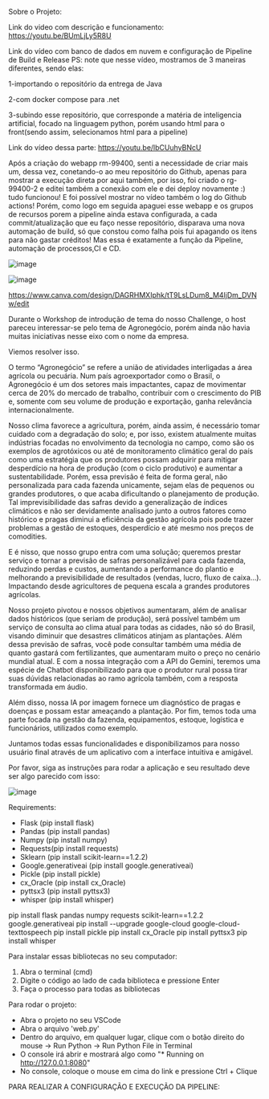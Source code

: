 Sobre o Projeto:

Link do video com descrição e funcionamento: https://youtu.be/BUmLjLy5R8U

Link do vídeo com banco de dados em nuvem e configuração de Pipeline de Build e Release 
PS: note que nesse vídeo, mostramos de 3 maneiras diferentes, sendo elas:

1-importando o repositório da entrega de Java


2-com docker compose para .net


3-subindo esse repositório, que corresponde a matéria de inteligencia artificial, focado na linguagem python, porém usando html para o front(sendo assim, selecionamos html para a pipeline)

Link do vídeo dessa parte: https://youtu.be/lbCUuhyBNcU

Após a criação do webapp rm-99400, senti a necessidade de criar mais um, dessa vez, conetando-o ao meu repositório do Github, apenas para mostrar a execução direta por aqui também, por isso, foi criado o rg-99400-2 e editei também a conexão com ele e dei deploy novamente :) tudo funcionou! E foi possível mostrar no vídeo também o log do Github actions! Porém, como logo em seguida apaguei esse webapp e os grupos de recursos porem a pipeline ainda estava configurada, a cada commit/atualização que eu faço nesse repositório, disparava uma nova automação de build, só que constou como falha pois fui apagando os itens para não gastar créditos! Mas essa é exatamente a função da Pipeline, automação de processos,CI e CD.

![image](https://github.com/user-attachments/assets/3bedd595-8927-416d-b56c-38502cadf28f)

![image](https://github.com/user-attachments/assets/40a6771a-a1a6-4345-88d0-6686d2306f56)

https://www.canva.com/design/DAGRHMXIphk/tT9LsLDum8_M4ljDm_DVNw/edit

Durante o Workshop de introdução de tema do nosso Challenge, o host pareceu interessar-se pelo tema de Agronegócio, porém ainda não havia muitas iniciativas nesse eixo com o nome da empresa.

Viemos resolver isso.

O termo “Agronegócio” se refere a união de atividades interligadas a área agrícola ou pecuária. Num país agroexportador como o Brasil, o Agronegócio é um dos setores mais impactantes, capaz de movimentar cerca de 20% do mercado de trabalho, contribuir com o crescimento do PIB e, somente com seu volume de produção e exportação, ganha relevância internacionalmente.

Nosso clima favorece a agricultura, porém, ainda assim, é necessário tomar cuidado com a degradação do solo; e, por isso, existem atualmente muitas indústrias focadas no envolvimento da tecnologia no campo, como são os exemplos de agrotóxicos ou até de monitoramento climático geral do país como uma estratégia que os produtores possam adquirir para mitigar desperdício na hora de produção (com o ciclo produtivo) e aumentar a sustentabilidade. Porém, essa previsão é feita de forma geral, não personalizada para cada fazenda unicamente, sejam elas de pequenos ou grandes produtores, o que acaba dificultando o planejamento de produção. Tal imprevisibilidade das safras devido a generalização de índices climáticos e não ser devidamente analisado junto a outros fatores como histórico e pragas diminui a eficiência da gestão agrícola pois pode trazer problemas a gestão de estoques, desperdício e até mesmo nos preços de comodities.

E é nisso, que nosso grupo entra com uma solução; queremos prestar serviço e tornar a previsão de safras personalizável para cada fazenda, reduzindo perdas e custos, aumentando a performance do plantio e melhorando a previsibilidade de resultados (vendas, lucro, fluxo de caixa...). Impactando desde agricultores de pequena escala a grandes produtores agrícolas.

Nosso projeto pivotou e nossos objetivos aumentaram, além de analisar dados históricos (que seriam de produção), será possível também um serviço de consulta ao clima atual para todas as cidades, não só do Brasil, visando diminuir que desastres climáticos atinjam as plantações. Além dessa previsão de safras, você pode consultar também uma média de quanto gastará com fertilizantes, que aumentaram muito o preço no cenário mundial atual. E com a nossa integração com a API do Gemini, teremos uma espécie de Chatbot disponibilizado para que o produtor rural possa tirar suas dúvidas relacionadas ao ramo agrícola também, com a resposta transformada em áudio.

Além disso, nossa IA por imagem fornece um diagnóstico de pragas e doenças e possam estar ameaçando a plantação. Por fim, temos toda uma parte focada na gestão da fazenda, equipamentos, estoque, logística e funcionários, utilizados como exemplo.


Juntamos todas essas funcionalidades e disponibilizamos para nosso usuário final através de um aplicativo com a interface intuitiva e amigável.

Por favor, siga as instruções para rodar a aplicação e seu resultado deve ser algo parecido com isso:

![image](https://github.com/user-attachments/assets/ab42f050-131c-4a3b-85dc-e06090cc6778)


Requirements:
- Flask (pip install flask)
- Pandas (pip install pandas)
- Numpy (pip install numpy)
- Requests(pip install requests)
- Sklearn (pip install scikit-learn==1.2.2)
- Google.generativeai (pip install google.generativeai)
- Pickle (pip install pickle)
- cx_Oracle (pip install cx_Oracle)
- pyttsx3 (pip install pyttsx3)
- whisper (pip install whisper)



pip install flask pandas numpy requests scikit-learn==1.2.2 google.generativeai
pip install --upgrade google-cloud google-cloud-texttospeech 
pip install pickle pip install cx_Oracle pip install pyttsx3 pip install whisper

Para instalar essas bibliotecas no seu computador:
1. Abra o terminal (cmd)
2. Digite o código ao lado de cada biblioteca e pressione Enter
3. Faça o processo para todas as bibliotecas

Para rodar o projeto:
- Abra o projeto no seu VSCode
- Abra o arquivo 'web.py'
- Dentro do arquivo, em qualquer lugar, clique com o botão direito do mouse -> Run Python -> Run Python File in Terminal
- O console irá abrir e mostrará algo como "* Running on http://127.0.0.1:8080"
- No console, coloque o mouse em cima do link e pressione Ctrl + Clique




PARA REALIZAR A CONFIGURAÇÃO E EXECUÇÃO DA PIPELINE:
